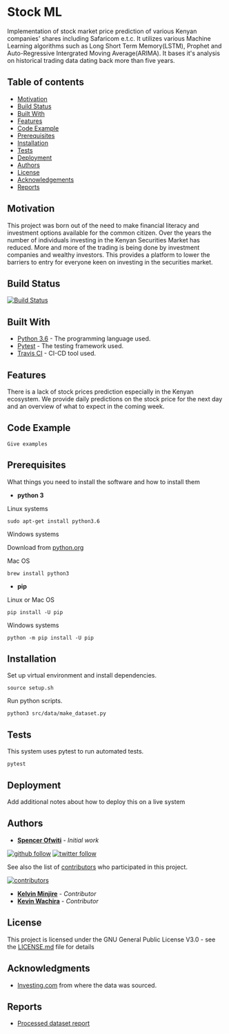 # Stock ML

Implementation of stock market price prediction of various Kenyan companies' shares including Safaricom e.t.c.
It utilizes various Machine Learning algorithms such as Long Short Term Memory(LSTM), Prophet and Auto-Regressive Intergrated Moving Average(ARIMA).
It bases it's analysis on historical trading data dating back more than five years. 

## Table of contents
* [Motivation](#motivation)
* [Build Status](#build-status)
* [Built With](#built-with)
* [Features](#features)
* [Code Example](#code-example)
* [Prerequisites](#prerequisites)
* [Installation](#installation)
* [Tests](#tests)
* [Deployment](#deployment)
* [Authors](#authors)
* [License](#license)
* [Acknowledgements](#acknowledgments)
* [Reports](#reports)

## Motivation

This project was born out of the need to make financial literacy and investment options available for the common citizen.
Over the years the number of individuals investing in the Kenyan Securities Market has reduced.
More and more of the trading is being done by investment companies and wealthy investors.
This provides a platform to lower the barriers to entry for everyone keen on investing in the securities market. 

## Build Status

[![Build Status](https://travis-ci.com/SpencerOfwiti/stock-ml.svg?token=u1WWyypPUJofJpbFsCQp&branch=master)](https://travis-ci.com/SpencerOfwiti/stock-ml)

## Built With
* [Python 3.6](https://www.python.org/) - The programming language used.
* [Pytest](https://docs.pytest.org/en/latest/) - The testing framework used.
* [Travis CI](https://travis-ci.com/) - CI-CD tool used.

## Features

There is a lack of stock prices prediction especially in the Kenyan ecosystem.
We provide daily predictions on the stock price for the next day and an overview of what to expect in the coming week.

## Code Example

```
Give examples
```

## Prerequisites

What things you need to install the software and how to install them

* **python 3**

Linux systems
```
sudo apt-get install python3.6
```

Windows systems

Download from [python.org](https://www.python.org/downloads/windows/) 

Mac OS
```
brew install python3
```

* **pip**

Linux or Mac OS
```
pip install -U pip
```

Windows systems
```
python -m pip install -U pip
```

## Installation

Set up virtual environment and install dependencies.

```
source setup.sh
```

Run python scripts.

```
python3 src/data/make_dataset.py
```

## Tests

This system uses pytest to run automated tests.
```
pytest
```

## Deployment

Add additional notes about how to deploy this on a live system

## Authors

* **[Spencer Ofwiti](https://github.com/SpencerOfwiti)** - *Initial work* 
    
[![github follow](https://img.shields.io/github/followers/SpencerOfwiti?label=Follow_on_GitHub)](https://github.com/SpencerOfwiti)
[![twitter follow](https://img.shields.io/twitter/follow/SpencerOfwiti?label=Follow)](https://twitter.com/SpencerOfwiti)

See also the list of [contributors](https://github.com/SpencerOfwiti/stock-ml/contributors) who participated in this project.

[![contributors](https://img.shields.io/github/contributors/SpencerOfwiti/stock-ml)](https://github.com/SpencerOfwiti/stock-ml/contributors)

* **[Kelvin Minjire](https://github.com/Minjire)** - *Contributor*
* **[Kevin Wachira](https://github.com/wachira-kevin)** - *Contributor*

## License

This project is licensed under the GNU General Public License V3.0 - see the [LICENSE.md](LICENSE.md) file for details

## Acknowledgments

* [Investing.com](https://www.investing.com/) from where the data was sourced.

## Reports

* [Processed dataset report](./reports/Processed-Safaricom-Report.html)
